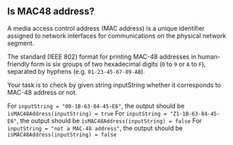 ## Is MAC48 address?

A media access control address (MAC address) is a unique identifier assigned to network interfaces for communications on the physical network segment.

The standard (IEEE 802) format for printing MAC-48 addresses in human-friendly form is six groups of two hexadecimal digits (`0` to `9` or `A` to `F`), separated by hyphens (e.g. `01-23-45-67-89-AB`).

Your task is to check by given string inputString whether it corresponds to MAC-48 address or not.

For `inputString = "00-1B-63-84-45-E6"`, the output should be `isMAC48Address(inputString) = true`
For `inputString = "Z1-1B-63-84-45-E6"`, the output should be `isMAC48Address(inputString) = false`
For `inputString = "not a MAC-48 address"`, the output should be `isMAC48Address(inputString) = false`
